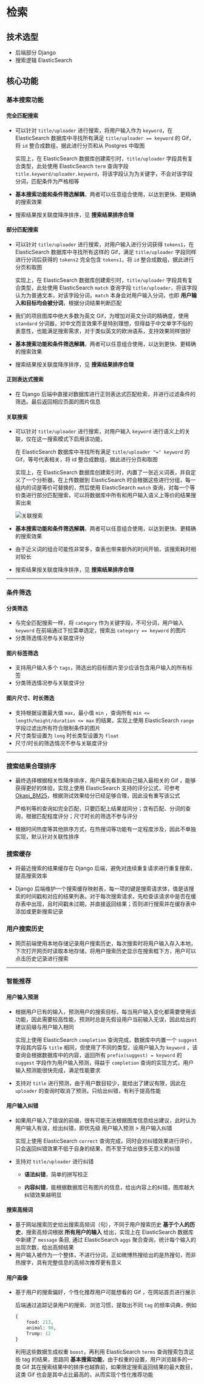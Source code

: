 # 检索

## 技术选型

- 后端部分 Django
- 搜索逻辑 ElasticSearch

## 核心功能

### 基本搜索功能

#### 完全匹配搜索

- 可以针对 `title/uploader` 进行搜索，将用户输入作为 `keyword`，在 ElasticSearch 数据库中寻找所有满足 `title/uploader == keyword` 的 Gif，将 `id` 整合成数组，据此进行分页和从 Postgres 中取图

    实现上，在 ElasticSearch 数据库创建索引时，`title/uploader` 字段具有复合类型，此处使用 ElasticSearch `term` 查询字段 `title.keyword/uploader.keyword`，将该字段认为为关键字，不会对该字段分词，匹配条件为严格相等

- **基本搜索功能和条件筛选解耦**，两者可以任意组合使用，以达到更快、更精确的搜索效果

- 搜索结果按关联度降序排序，见 **搜索结果排序合理**

#### 部分匹配搜索

- 可以针对 `title/uploader` 进行搜索，对用户输入进行分词获得 `tokens1`，在 ElasticSearch 数据库中寻找所有这样的 Gif，满足 `title/uploader` 字段同样进行分词后获得的 `tokens2` 完全包含 `tokens1`，将 `id` 整合成数组，据此进行分页和取图

    实现上，在 ElasticSearch 数据库创建索引时，`title/uploader` 字段具有复合类型，此处使用 ElasticSearch `match` 查询字段 `title/uploader`，将该字段认为为普通文本，对该字段分词，`match` 本身会对用户输入分词，也即 **用户输入和目标均会被分词**，根据分词结果判断匹配

- 我们的项目图库中绝大多数为英文 Gif，为增加对英文分词的精确度，使用 `standard` 分词器，对中文而言效果不是特别理想，但得益于中文单字不俗的表意性，也能满足搜索需求，对于类似英文的欧洲语系，支持效果同样很好

- **基本搜索功能和条件筛选解耦**，两者可以任意组合使用，以达到更快、更精确的搜索效果

- 搜索结果按关联度降序排序，见 **搜索结果排序合理**

#### 正则表达式搜索

- 在 Django 后端中直接对数据库进行正则表达式匹配检索，并进行过滤条件的筛选。最后返回相应页面的图片信息

#### 关联搜索

- 可以针对 `title/uploader` 进行搜索，对用户输入 `keyword` 进行语义上的关联，仅在这一搜索模式下启用该功能，

    在 ElasticSearch 数据库中寻找所有满足 `title/uploader "=" keyword` 的 Gif，等号代表相关，将 id 整合成数组，据此进行分页和取图

    实现上，在 ElasticSearch 数据库创建索引时，内置了一张近义词表，并自定义了一个分析器，在上传数据到 ElasticSearch 时会根据这些进行分组，每一组内的词是等价可替换的，然后使用 ElasticSearch `match` 查询，对每一个等价类进行部分匹配搜索，可以将数据库中所有和用户输入语义上等价的结果搜索出来

    ![关联搜索](./../images/search.png)

- **基本搜索功能和条件筛选解耦**，两者可以任意组合使用，以达到更快、更精确的搜索效果

- 由于近义词的组合可能性非常多，查表也带来额外的时间开销，该搜索耗时相对较长

- 搜索结果按关联度降序排序，见 **搜索结果排序合理**

------

### 条件筛选

#### 分类筛选

- 与完全匹配搜索一样，将 `category` 作为关键字段，不可分词，用户输入 `keyword` 在前端通过下拉菜单选定，搜索出 `category == keyword` 的图片
- 分类筛选情况参与关联度评分

#### 图片标签筛选

- 支持用户输入多个 `tags`，筛选出的目标图片至少应该包含用户输入的所有标签
- 分类筛选情况参与关联度评分

#### 图片尺寸、时长筛选

- 支持根据设置最大值 `max`，最小值 `min` ，查询所有 `min <= length/height/duration <= max` 的结果，实现上使用 ElasticSearch `range` 字段过滤出所有符合限制条件的图片
- 尺寸类型设置为 `long` 时长类型设置为 `float`
- 尺寸/时长的筛选情况不参与关联度评分

------

### 搜索结果合理排序

- 最终选择根据相关性降序排序，用户最先看到和自己输入最相关的 Gif ，能够获得更好的体验，实现上使用 ElasticSearch 支持的评分公式，可参考[Okapi_BM25](https://link.juejin.cn/?target=https%3A%2F%2Fen.wikipedia.org%2Fwiki%2FOkapi_BM25)，根据测试效果给分已经足够合理，因此没有重写该公式

    严格判等的查询如完全匹配，只要匹配上结果就同分；含有匹配、分词的查询，根据匹配程度评分；尺寸时长的筛选不参与评分

- 根据时间热度等其他排序方式，在热搜词等功能有一定程度涉及，因此不单独实现，默认针对关联性排序

### 搜索缓存

- 将最近搜索的结果缓存在 Django 后端，避免对连续重复请求进行重复搜索，提高搜索效率

- Django 后端维护一个搜索缓存映射表，每一项的键是搜索请求体，值是该搜索的时间戳和对应的结果列表。对于每次搜索请求，先检查该请求中是否在缓存表中出现，且时间戳未过期，并直接返回结果；否则进行搜索并在缓存表中添加或更新搜索记录

### 用户搜索历史

- 网页前端使用本地存储记录用户搜索历史，每次搜索时将用户输入存入本地，下次打开网页时读取本地存储，将用户搜索历史显示在搜索框下方，用户可以点击历史记录进行搜索

------

### 智能推荐

#### 用户输入预测

- 根据用户已有的输入，预测用户的搜索目标，每当用户输入变化都需要使用该功能，因此需要较高性能，预测时总是先假设用户当前输入无误，因此给出的建议前缀与用户输入相同

    实现上使用 ElasticSearch `completion` 查询完成，数据库中内置一个 `suggest` 字段其内容与 `title` 相同，但使用了不同的类型，设用户输入为 `keyword` ，该查询会根据数据库中的内容，返回所有 `prefix(suggest) = keyword` 的 `suggest` 字段作为用户输入预测，得益于 `completion` 查询的实现方式，用户输入预测能很快完成，满足性能要求

- 支持对 `title` 进行预测，由于用户数目较少，能给出了建议有限，因此在 `uploader` 的查询时取消了预测，只给出纠错，有利于提高性能

#### 用户输入纠错

- 如果用户输入了错误的前缀，很有可能无法根据图库信息给出建议，此时认为用户输入有误，给出纠错，即优先级 用户输入预测 > 用户输入纠错

    实现上使用 ElasticSearch `correct` 查询完成，同时会对纠错效果进行评价，只会返回纠错效果不低于自身的结果，而不至于给出很多无意义的纠错

- 支持对 `title/uploader` 进行纠错

    - **语法纠错**，简单的拼写校正

    - **内容纠错**，能根据数据库已有图片的信息，给出内容上的纠错，图库越大纠错效果越明显

#### 搜索高频词

- 基于网站搜索历史给出搜索高频词（句），不同于用户搜索历史 **基于个人的历史**，搜索高频词根据 **所有用户的输入** 给出，实现上在 ElasticSearch 数据库中新建了 `message` 条目, 通过 ElasticSearch `aggs` 聚合查询，统计每个输入的出现次数，给出高频结果
- 用户输入被作为一个整体，不进行分词，正如微博热搜给出的是热搜句，而非热搜字，具有完整信息的高频次推荐更有意义

#### 用户画像

- 基于用户的搜索偏好，个性化推荐用户可能想看的 Gif ，在网站首页进行展示

    后端通过追踪记录用户的搜索、浏览习惯，提取出不同 `tag` 的频率词典，例如

    ```python
    {
        food: 213,
        animal: 90,
        Trump: 12
    }
    ```

    利用这些数据生成权重 `boost`，再利用 ElasticSearch `terms` 查询搜索包含这些 tag 的结果，思路同 **基本搜索功能**，由于权重的设置，用户浏览越多的一类 Gif 其在搜索结果中的排序也越靠前，如果限定搜索返回结果的最大数目，这类 Gif 也会是其中占比最高的，从而实现个性化推荐功能
